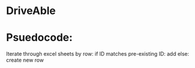 # DriveAble

# Psuedocode:

Iterate through excel sheets by row:
  if ID matches pre-existing ID:
    add
  else:
    create new row
